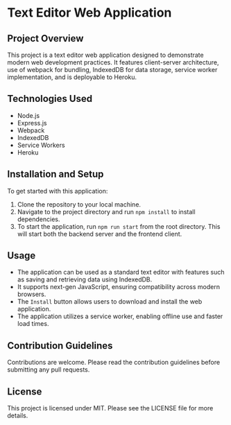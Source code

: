 # Text Editor Web Application

## Project Overview
This project is a text editor web application designed to demonstrate modern web development practices. It features client-server architecture, use of webpack for bundling, IndexedDB for data storage, service worker implementation, and is deployable to Heroku.

## Technologies Used
- Node.js
- Express.js
- Webpack
- IndexedDB
- Service Workers
- Heroku

## Installation and Setup
To get started with this application:
1. Clone the repository to your local machine.
2. Navigate to the project directory and run `npm install` to install dependencies.
3. To start the application, run `npm run start` from the root directory. This will start both the backend server and the frontend client.

## Usage
- The application can be used as a standard text editor with features such as saving and retrieving data using IndexedDB.
- It supports next-gen JavaScript, ensuring compatibility across modern browsers.
- The `Install` button allows users to download and install the web application.
- The application utilizes a service worker, enabling offline use and faster load times.

## Contribution Guidelines
Contributions are welcome. Please read the contribution guidelines before submitting any pull requests.

## License
This project is licensed under MIT. Please see the LICENSE file for more details.
